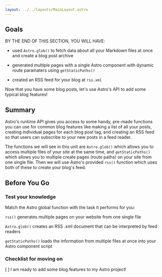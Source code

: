 ```yaml
---
layout: ../../layouts/MainLayout.astro
---
```


## Goals

BY THE END OF THIS SECTION, YOU WILL HAVE:

- used `Astro.glob()` to fetch data about all your Markdown files at once and create a blog post archive

- generated multiple pages with a single Astro component with dynamic route paramaters using `getStaticPaths()`

- created an RSS feed for your blog at `rss.xml`

Now that you have some blog posts, let's use Astro's API to add some typical blog features!

## Summary

Astro's runtime API gives you access to some handy, pre-made functions you can use for common blog features like making a list of all your posts, creating individual pages for each blog post tag, and creating an RSS feed so that users can subscribe to your new posts in a feed reader. 

The functions we will see in this unit are `Astro.glob()` which allows you to access multiple files of your site at the same time, and `getStaticPaths()` which allows you to multiple create pages (route paths) on your site from one single file. Then we will use Astro's provided `rss()` function which uses both of these to create your blog's feed.


## Before You Go

### Test your knowledge

Match the Astro global function with the task it performs for you:

`rss()`         generates multiple pages on your website from one single file

`Astro.glob()`  creates an RSS .xml document that can be interpreted by feed readers

`getStaticPaths()` loads the information from multiple files at once into your Astro component script

### Checklist for moving on
[ ] I am ready to add some blog features to my Astro project!